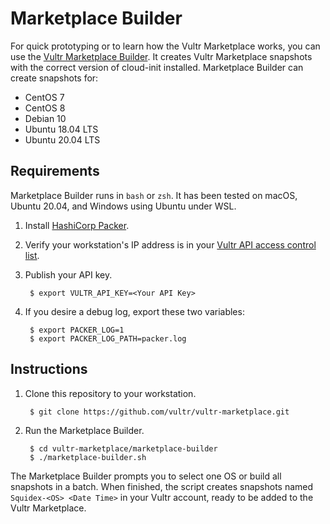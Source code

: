 # Marketplace Builder

For quick prototyping or to learn how the Vultr Marketplace works, you can use the [Vultr Marketplace Builder](/marketplace-builder). It creates Vultr Marketplace snapshots with the correct version of cloud-init installed. Marketplace Builder can create snapshots for:

* CentOS 7
* CentOS 8
* Debian 10
* Ubuntu 18.04 LTS
* Ubuntu 20.04 LTS

## Requirements

Marketplace Builder runs in `bash` or `zsh`. It has been tested on macOS, Ubuntu 20.04, and Windows using Ubuntu under WSL.

1. Install [HashiCorp Packer](https://learn.hashicorp.com/tutorials/packer/get-started-install-cli).
1. Verify your workstation's IP address is in your [Vultr API access control list](https://my.vultr.com/settings/#settingsapi).
1. Publish your API key.

        $ export VULTR_API_KEY=<Your API Key>

1. If you desire a debug log, export these two variables:

        $ export PACKER_LOG=1
        $ export PACKER_LOG_PATH=packer.log

## Instructions

1. Clone this repository to your workstation.

        $ git clone https://github.com/vultr/vultr-marketplace.git

1. Run the Marketplace Builder.

        $ cd vultr-marketplace/marketplace-builder
        $ ./marketplace-builder.sh

The Marketplace Builder prompts you to select one OS or build all snapshots in a batch. When finished, the script creates snapshots named `Squidex-<OS> <Date Time>` in your Vultr account, ready to be added to the Vultr Marketplace.

